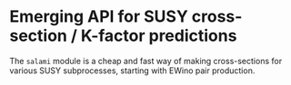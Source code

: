 # Emerging API for SUSY cross-section / K-factor predictions

The `salami` module is a cheap and fast way of making cross-sections for various
SUSY subprocesses, starting with EWino pair production.
